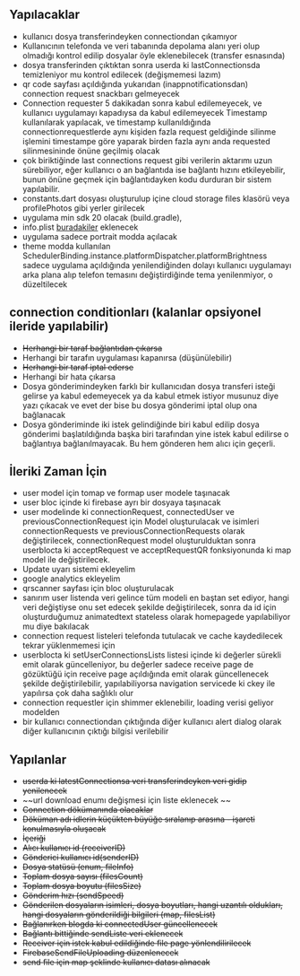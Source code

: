 
## Yapılacaklar
 - kullanıcı dosya transferindeyken connectiondan çıkamıyor
 - Kullanıcının telefonda ve veri tabanında depolama alanı yeri olup olmadığı kontrol edilip dosyalar öyle eklenebilecek (transfer esnasında)
 - dosya transferinden çıktıktan sonra userda ki lastConnectionsda temizleniyor mu kontrol edilecek (değişmemesi lazım)
 - qr code sayfası açıldığında yukarıdan (inappnotificationsdan) connection request snackbarı gelmeyecek
 - Connection requester 5 dakikadan sonra kabul edilemeyecek, ve kullanıcı uygulamayı kapadıysa da kabul edilemeyecek
Timestamp kullanılarak yapılacak, ve timestamp kullanıldığında connectionrequestlerde aynı kişiden fazla request geldiğinde silinme işlemini timestampe göre yaparak birden fazla aynı anda requested silinmesininde önüne geçilmiş olacak
 - çok biriktiğinde last connections request gibi verilerin aktarımı uzun sürebiliyor, eğer kullanıcı o an bağlantıda ise bağlantı hızını etkileyebilir, bunun önüne geçmek için bağlantıdayken kodu durduran bir sistem yapılabilir. 
 - constants.dart dosyası oluşturulup içine cloud storage files klasörü veya profilePhotos gibi yerler girilecek
 - uygulama min sdk 20 olacak (build.gradle),
 - info.plist [buradakiler](https://pub.dev/packages/qr_code_scanner) eklenecek
 - uygulama sadece portrait modda açılacak
 - theme modda kullanılan SchedulerBinding.instance.platformDispatcher.platformBrightness sadece uygulama açıldığında yenilendiğinden dolayı kullanıcı uygulamayı arka plana alıp telefon temasını değiştirdiğinde tema yenilenmiyor, o düzeltilecek

## connection conditionları (kalanlar opsiyonel ileride yapılabilir)
 - ~~Herhangi bir taraf bağlantıdan çıkarsa~~
 - Herhangi bir tarafın uygulaması kapanırsa (düşünülebilir)
 - ~~Herhangi bir taraf iptal ederse~~
 - Herhangi bir hata çıkarsa
 - Dosya gönderimindeyken farklı bir kullanıcıdan dosya transferi isteği gelirse ya kabul edemeyecek ya da kabul etmek istiyor musunuz diye yazı çıkacak ve evet der bise bu dosya gönderimi iptal olup ona bağlanacak
 - Dosya gönderiminde iki istek gelindiğinde biri kabul edilip dosya gönderimi başlatıldığında başka biri tarafından yine istek kabul edilirse o bağlantıya bağlanılmayacak. Bu hem gönderen hem alıcı için geçerli.
## İleriki Zaman İçin
 - user model için tomap ve formap user modele taşınacak
 - user bloc içinde ki firebase ayrı bir dosyaya taşınacak
 - user modelinde ki connectionRequest, connectedUser ve previousConnectionRequest için Model oluşturulacak ve isimleri connectionRequests ve previousConnectionRequests olarak değiştirilecek, connectionRequest model oluşturulduktan sonra userblocta ki acceptRequest ve acceptRequestQR fonksiyonunda ki map model ile değiştirilecek.
 - Update uyarı sistemi ekleyelim
 - google analytics ekleyelim
 - qrscanner sayfası için bloc oluşturulacak
 - sanırım user listenda veri gelince tüm modeli en baştan set ediyor, hangi veri değiştiyse onu set edecek şekilde değiştirilecek, sonra da id için oluşturduğumuz animatedtext stateless olarak homepagede yapılabiliyor mu diye bakılacak
 - connection request listeleri telefonda tutulacak ve cache kaydedilecek tekrar yüklenmemesi için
 - userblocta ki setUserConnectionsLists listesi içinde ki değerler sürekli emit olarak güncelleniyor, bu değerler sadece receive page de gözüktüğü için receive page açıldığında emit olarak güncellenecek şekilde değiştirilebilir, yapılabiliyorsa navigation servicede ki ckey ile yapılırsa çok daha sağlıklı olur
 - connection requestler için shimmer eklenebilir,  loading verisi geliyor modelden
 - bir kullanıcı connectiondan çıktığında diğer kullanıcı alert dialog olarak diğer kullanıcının çıktığı bilgisi verilebilir

## Yapılanlar

 - ~~userda ki latestConnectionsa veri transferindeyken veri gidip yenilenecek~~
 - ~~url download enumı değişmesi için liste eklenecek ~~
 - ~~Connection dökümanında olacaklar~~
 - ~~Döküman adı idlerin küçükten büyüğe sıralanıp arasına - işareti konulmasıyla oluşacak~~
 - ~~İçeriği~~
 - ~~Alıcı kullanıcı id (receiverID)~~
 - ~~Gönderici kullanıcı id(senderID)~~
 - ~~Dosya statüsü  (enum, fileInfo)~~
 - ~~Toplam dosya sayısı (filesCount)~~
 - ~~Toplam dosya boyutu (filesSize)~~
 - ~~Gönderim hızı (sendSpeed)~~
 - ~~Gönderilen dosyaların isimleri, dosya boyutları, hangi uzantılı oldukları, hangi dosyaların gönderildiği bilgileri (map, filesList)~~
 - ~~Bağlanırken blogda ki connectedUser güncellenecek~~
 - ~~Bağlantı bittiğinde sendListe veri eklenecek~~
 - ~~Receiver için istek kabul edildiğinde file page yönlendilirilecek~~
 - ~~FirebaseSendFileUploading düzenlenecek~~
 - ~~send file için map şeklinde kullanıcı datası alınacak~~

